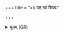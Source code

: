+++
title = "०३ यत् त्वा शिक्वः"

+++
<details><summary>मूलम् (GR)</summary>

यत् त्वा शिक्वः परावधीत्  
तक्षा हस्तेन वास्या । +++(Bhatt. vāsyāḥ)+++  
आपस् त्वा तस्माज् जीवलाः  
पुनन्तु शुचयः शुचिम् ॥
</details>